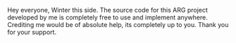 Hey everyone, Winter this side.
The source code for this ARG project developed by me is completely free to use and implement anywhere.
Crediting me would be of absolute help, its completely up to you.
Thank you for your support.
